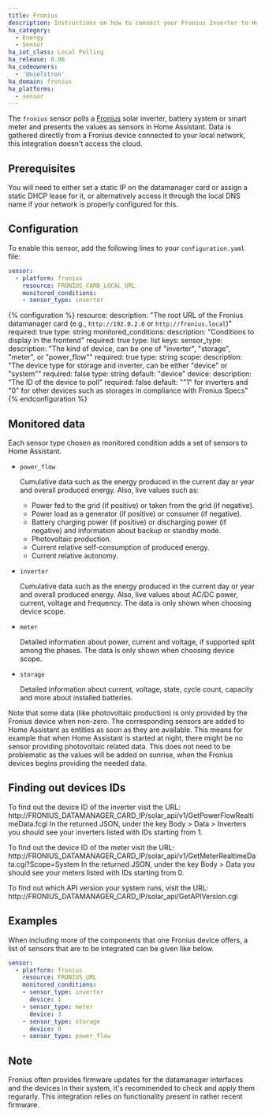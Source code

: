 ```yaml
---
title: Fronius
description: Instructions on how to connect your Fronius Inverter to Home Assistant.
ha_category:
  - Energy
  - Sensor
ha_iot_class: Local Polling
ha_release: 0.96
ha_codeowners:
  - '@nielstron'
ha_domain: fronius
ha_platforms:
  - sensor
---
```


The `fronius` sensor polls a [Fronius](https://www.fronius.com/) solar inverter, battery system or smart meter and presents the values as sensors in Home Assistant. Data is gathered directly from a Fronius device connected to your local network, this integration doesn't access the cloud. 

## Prerequisites

You will need to either set a static IP on the datamanager card or assign a static DHCP lease for it, or alternatively access it through the local DNS name if your network is properly configured for this.

## Configuration

To enable this sensor, add the following lines to your `configuration.yaml` file:

```yaml
sensor:
  - platform: fronius
    resource: FRONIUS_CARD_LOCAL_URL
    monitored_conditions:
    - sensor_type: inverter
```

{% configuration %}
resource:
  description: "The root URL of the Fronius datamanager card (e.g., `http://192.0.2.0` or `http://fronius.local`)"
  required: true
  type: string
monitored_conditions:
  description: "Conditions to display in the frontend"
  required: true
  type: list
  keys:
    sensor_type:
      description: "The kind of device, can be one of \"inverter\", \"storage\", \"meter\", or \"power_flow\""
      required: true
      type: string
    scope:
      description: "The device type for storage and inverter, can be either \"device\" or \"system\""
      required: false
      type: string
      default: "device"
    device:
      description: "The ID of the device to poll"
      required: false
      default: "\"1\" for inverters and \"0\" for other devices such as storages in compliance with Fronius Specs"
{% endconfiguration %}

## Monitored data

Each sensor type chosen as monitored condition adds a set of sensors to Home Assistant.

- `power_flow`

    Cumulative data such as the energy produced in the current day or year and overall produced energy.
    Also, live values such as:
    
    - Power fed to the grid (if positive) or taken from the grid (if negative).
    - Power load as a generator (if positive) or consumer (if negative).
    - Battery charging power (if positive) or discharging power (if negative) and information about backup or standby mode.
    - Photovoltaic production.
    - Current relative self-consumption of produced energy.
    - Current relative autonomy.

- `inverter`

    Cumulative data such as the energy produced in the current day or year and overall produced energy.
    Also, live values about AC/DC power, current, voltage and frequency.
    The data is only shown when choosing device scope.

- `meter`

    Detailed information about power, current and voltage, if supported split among the phases.
    The data is only shown when choosing device scope.
    
- `storage`

    Detailed information about current, voltage, state, cycle count, capacity and more about installed batteries.

Note that some data (like photovoltaic production) is only provided by the Fronius device when non-zero.
The corresponding sensors are added to Home Assistant as entities as soon as they are available.
This means for example that when Home Assistant is started at night,
there might be no sensor providing photovoltaic related data.
This does not need to be problematic as the values will be added on sunrise,
when the Fronius devices begins providing the needed data.

## Finding out devices IDs

To find out the device ID of the inverter visit the URL:
http://FRONIUS_DATAMANAGER_CARD_IP/solar_api/v1/GetPowerFlowRealtimeData.fcgi
In the returned JSON, under the key Body > Data > Inverters you should see your inverters listed with IDs starting from 1.

To find out the device ID of the meter visit the URL:
http://FRONIUS_DATAMANAGER_CARD_IP/solar_api/v1/GetMeterRealtimeData.cgi?Scope=System
In the returned JSON, under the key Body > Data you should see your meters listed with IDs starting from 0.

To find out which API version your system runs, visit the URL:
http://FRONIUS_DATAMANAGER_CARD_IP/solar_api/GetAPIVersion.cgi

## Examples

When including more of the components that one Fronius device offers, 
a list of sensors that are to be integrated can be given like below.

```yaml
sensor:
  - platform: fronius
    resource: FRONIUS_URL
    monitored_conditions:
    - sensor_type: inverter
      device: 1
    - sensor_type: meter
      device: 3
    - sensor_type: storage
      device: 0
    - sensor_type: power_flow
```

## Note

Fronius often provides firmware updates for the datamanager interfaces and the devices in their system, it's recommended to check and apply them regurarly. This integration relies on functionality present in rather recent firmware.
